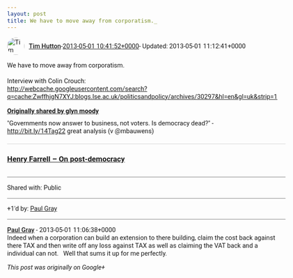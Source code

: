 ```yaml
---
layout: post
title: We have to move away from corporatism._
---
```


<html><head><meta charset="utf-8"><title>We have to move away from corporatism.&lt;br&gt;&lt;br&gt;Interview with Colin Crouch:&lt;br...</title><style>body {font: 11pt Roboto, Arial, sans-serif; max-width: 640px; margin: 24px;}.author-photo {border-radius: 50%; margin-right: 10px; width: 40px;}.author {font-weight: 500;}.main-content {margin: 15px 0 15px;}.post-title {font-weight: bold;}.location {display: block; margin-top: 15px;}.location img {float: left; margin-right: 5px; width: 20px;}.media-link {display: inline-block; max-width: 100%; vertical-align: top;}.media-link p {margin-top: 5px; max-height: 4em; overflow: scroll;}.media {max-height: 100vh; max-width: 100%;}.video-placeholder {background: black; display: flex; height: 300px; max-width: 100%; width: 640px;}.play-icon {border-bottom: 30px solid transparent; border-left: 50px solid white; border-top: 30px solid transparent; color: white; margin: auto;}.album {max-height: 800px; overflow: scroll; width: calc(100vw - 48px);}.album .media-link {margin-right: 5px; max-width: 250px;}.album .media {max-height: 250px;}.link-embed {border-top: 1px solid lightgrey; display: block; margin-top: 20px;}.link-embed img {max-width: 100%;}.inline-link-embed {display: block;}.inline-link-embed img {vertical-align: middle;}.link-title {display: inline-block; font-size: medium; font-weight: 300; padding-left: 1em;}.reshare-attribution {display: block; font-weight: bold; margin-bottom: 10px;}.poll-image {margin-bottom: 5px; max-height: 300px; max-width: 500px;}.poll-choice {align-items: center; display: flex; margin-bottom: 5px; max-width: 500px;}.poll-choice-percentage {background-color: lightblue; height: 100%; left: 0; position: absolute; z-index: -1;}.poll-choice-selected {margin-right: 5px;}.poll-choice-results {border: 1px solid lightgray; border-radius: 5px; display: flex; line-height: 40px; overflow: hidden; padding: 0 8px; position: relative;}.poll-choice-results, .poll-choice-description {flex-grow: 1; margin-right: 10px;}.poll-choice-image {width: 100%;}.poll-choice-image, .poll-choice-image img {max-height: 40px; max-width: 100px;}.poll-choice-votes {max-height: 100px; overflow: auto;}.plus-entity-embed {color: black; display: block; text-decoration: none;}.plus-entity-embed-cover-photo {max-height: 300px; max-width: 100%;}.plus-entity-embed-info {padding: 0 1em 1em;}.plus-entity-embed-info h2 {font-weight: 500; margin: 10px 0;}.plus-entity-embed-info p {font-size: small; margin: 0;}.collection-owner-avatar {border-radius: 50%; border: 2px solid white; height: 40px; margin-top: -22px;}.visibility {padding: 1em 0; border-top: 1px solid grey;}.post-activity {padding: 1em 0; border-top: 1px solid grey;}.comments {border-top: 1px solid gray; padding-top: 1em;}.comment + .comment {margin-top: 1em;}.comment .media-link, .comment .inline-link-embed {margin-top: 5px;}</style></head><body><div style="margin-bottom:1em;"><div style="display:flex; align-items:center"><img class="author-photo" src="https://lh4.googleusercontent.com/-epo4ZZKNqEw/AAAAAAAAAAI/AAAAAAAAVSU/qu3LpcHEnoQ/s64-c/photo.jpg" alt="Tim Hutton"><a href="https://plus.google.com/+TimHutton" target="_blank" class="author">Tim Hutton</a> - <a target="_blank" href="https://plus.google.com/+TimHutton/posts/W4pfF5g257q">2013-05-01 10:41:52+0000</a><span> - Updated: 2013-05-01 11:12:41+0000</span></div><div class="main-content">We have to move away from corporatism.<br><br>Interview with Colin Crouch:<br><a rel="nofollow" target="_blank" href="http://webcache.googleusercontent.com/search?q=cache:ZwffhjgN7XYJ:blogs.lse.ac.uk/politicsandpolicy/archives/30297&amp;hl=en&amp;gl=uk&amp;strip=1" class="ot-anchor bidi_isolate" jslog="10929; track:click" dir="ltr">http://webcache.googleusercontent.com/search?q=cache:ZwffhjgN7XYJ:blogs.lse.ac.uk/politicsandpolicy/archives/30297&amp;hl=en&amp;gl=uk&amp;strip=1</a></div><div><a target="_blank" href="https://plus.google.com/+glynmoody/posts/ASqwfugNpjP" class="reshare-attribution">Originally shared by glyn moody</a>&quot;Governments now answer to business, not voters. Is democracy dead?&quot; - <a rel="nofollow" target="_blank" href="http://bit.ly/14Tag22" class="ot-anchor bidi_isolate" jslog="10929; track:click" dir="ltr">http://bit.ly/14Tag22</a> great analysis (v @mbauwens)<a href="http://bit.ly/14Tag22" target="_blank" class="link-embed"><h3>Henry Farrell – On post-democracy</h3><img src="http://cdn-imgs.aeonmagazine.com/images/2013/04/Child-elections-italy.jpg" alt=""></a></div></div><div class="visibility">Shared with: Public</div><div class="post-activity"><div class="plus-oners">+1'd by: <a href="https://plus.google.com/+PaulGrayUK">Paul Gray</a></div></div><div class="comments"><div class="comment"><a target="_blank" href="https://plus.google.com/+PaulGrayUK" class="author">Paul Gray</a><span class="time"> - 2013-05-01 11:06:38+0000</span><div class="comment-content">Indeed when a corporation can build an extension to there building, claim the cost back against there TAX and then write off any loss against TAX as well as claiming the VAT back and a individual can not.   Well that sums it up for me perfectly.</div></div></div></body></html>

<i>This post was originally on Google+</i>